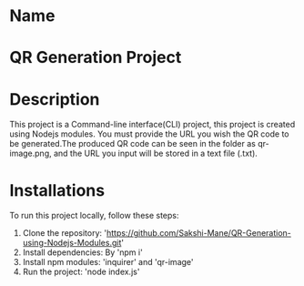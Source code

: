 # Name
# QR Generation Project

# Description
This project is a Command-line interface(CLI) project, this project is created using Nodejs modules. 
You must provide the URL you wish the QR code to be generated.The produced QR code can be seen in the folder as qr-image.png, and the URL you input will be stored in a text file (.txt).

# Installations
To run this project locally, follow these steps:
1. Clone the repository: 'https://github.com/Sakshi-Mane/QR-Generation-using-Nodejs-Modules.git'
2. Install dependencies: By 'npm i'
3. Install npm modules: 'inquirer' and 'qr-image'
4. Run the project: 'node index.js'

